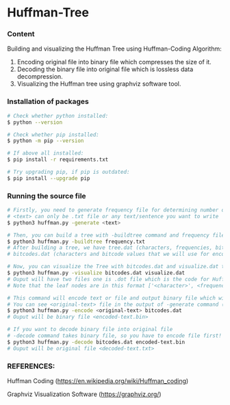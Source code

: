 # Huffman-Tree

### Content

Building and visualizing the Huffman Tree using Huffman-Coding Algorithm:

1. Encoding original file into binary file which compresses the size of it. 
2. Decoding the binary file into original file which is lossless data decompression. 
3. Visualizing the Huffman tree using graphviz software tool.

### Installation of packages
```sh
# Check whether python installed:
$ python --version

# Check whether pip installed:
$ python -m pip --version

# If above all installed:
$ pip install -r requirements.txt

# Try upgrading pip, if pip is outdated:
$ pip install --upgrade pip
```

### Running the source file

```sh
# Firstly, you need to generate frequency file for determining number of characters in a file, and determining format of input.
# <text> can only be .txt file or any text/sentence you want to write
$ python3 huffman.py -generate <text>
```

```sh
# Then, you can build a tree with -buildtree command and frequency file which is generated from the first command
$ python3 huffman.py -buildtree frequency.txt
# After building a tree, we have tree.dat (characters, frequencies, bitcode values generated from Huffman Coding Algorithm)
# bitcodes.dat (characters and bitcode values that we will use for encoding), visualize.dat(tree nodes that we will use for visualization)
```

```sh
# Now, you can visualize the Tree with bitcodes.dat and visualize.dat that generated from -buildtree command
$ python3 huffman.py -visualize bitcodes.dat visualize.dat
# Ouput will have two files one is .dot file which is the code for Huffman Tree and .pdf file for viewing the visualization
# Note that the leaf nodes are in this format ['<character>', <frequency>]/<bitcode value>, other nodes are just frequencies and sums of frequencies.
```


```sh
# This command will encode text or file and output binary file which will be compressed (You can compare the size of original and binary files)
# You can see <original-text> file in the output of -generate command (This differs because user can either enter file or text into command line)
$ python3 huffman.py -encode <original-text> bitcodes.dat
# Ouput will be binary file <encoded-text.bin>
```

```sh
# If you want to decode binary file into original file
# -decode command takes binary file, so you have to encode file first!
$ python3 huffman.py -decode bitcodes.dat encoded-text.bin
# Ouput will be original file <decoded-text.txt>
```


### REFERENCES:
Huffman Coding (https://en.wikipedia.org/wiki/Huffman_coding) 

Graphviz Visualization Software (https://graphviz.org/)
